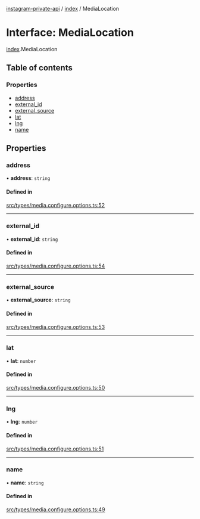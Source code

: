 [instagram-private-api](../../README.md) / [index](../../modules/index.md) / MediaLocation

# Interface: MediaLocation

[index](../../modules/index.md).MediaLocation

## Table of contents

### Properties

- [address](MediaLocation.md#address)
- [external\_id](MediaLocation.md#external_id)
- [external\_source](MediaLocation.md#external_source)
- [lat](MediaLocation.md#lat)
- [lng](MediaLocation.md#lng)
- [name](MediaLocation.md#name)

## Properties

### address

• **address**: `string`

#### Defined in

[src/types/media.configure.options.ts:52](https://github.com/Nerixyz/instagram-private-api/blob/0e0721c/src/types/media.configure.options.ts#L52)

___

### external\_id

• **external\_id**: `string`

#### Defined in

[src/types/media.configure.options.ts:54](https://github.com/Nerixyz/instagram-private-api/blob/0e0721c/src/types/media.configure.options.ts#L54)

___

### external\_source

• **external\_source**: `string`

#### Defined in

[src/types/media.configure.options.ts:53](https://github.com/Nerixyz/instagram-private-api/blob/0e0721c/src/types/media.configure.options.ts#L53)

___

### lat

• **lat**: `number`

#### Defined in

[src/types/media.configure.options.ts:50](https://github.com/Nerixyz/instagram-private-api/blob/0e0721c/src/types/media.configure.options.ts#L50)

___

### lng

• **lng**: `number`

#### Defined in

[src/types/media.configure.options.ts:51](https://github.com/Nerixyz/instagram-private-api/blob/0e0721c/src/types/media.configure.options.ts#L51)

___

### name

• **name**: `string`

#### Defined in

[src/types/media.configure.options.ts:49](https://github.com/Nerixyz/instagram-private-api/blob/0e0721c/src/types/media.configure.options.ts#L49)
